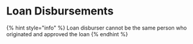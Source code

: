# Loan Disbursements



{% hint style="info" %}
Loan disburser cannot be the same person who originated and approved the loan
{% endhint %}

